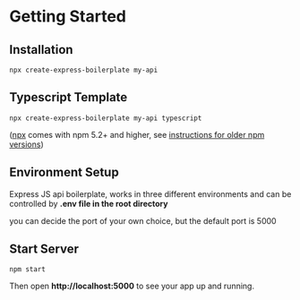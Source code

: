 # Getting Started

## Installation

```
npx create-express-boilerplate my-api
```
## Typescript Template

```
npx create-express-boilerplate my-api typescript
```

([npx](https://medium.com/@maybekatz/introducing-npx-an-npm-package-runner-55f7d4bd282b) comes with npm 5.2+ and higher, see [instructions for older npm versions](https://gist.github.com/gaearon/4064d3c23a77c74a3614c498a8bb1c5f))

## Environment Setup

Express JS api boilerplate, works in three different environments and can be controlled by **.env file in the root directory**

you can decide the port of your own choice, but the default port is 5000

## Start Server

```
npm start
```

Then open **http://localhost:5000** to see your app up and running.
